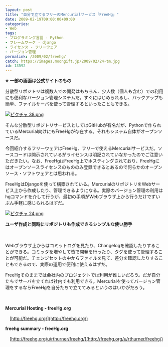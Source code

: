 ```yaml
---
layout: post
title: "自分で立てるフリーのMercurialサービス「FreeHg」"
date: 2009-02-19T09:00:00+09:00
categories:
- Web
tags: 
- プログラミング言語 - Python
- フレームワーク - django
- ライセンス - フリーウェア
- バージョン管理
permalink: /2009/02/freehg/
catch: https://images.moongift.jp/2009/02/24-tm.jpg
id: 13592
---
```

 **※ 一部の画面は公式サイトのもの**

  

分散型リポジトリは複数人での開発はもちろん、少人数（個人も含む）での利用にも便利なバージョン管理システムだ。すぐにはじめられるし、バックアップも簡単、ファイルサーバを使って管理するといったこともできる。

  

[![ピクチャ 38.png](https://images.moongift.jp/2009/02/38-tm1.jpg)](https://images.moongift.jp/2009/02/381.png)

  

そんな分散型リポジトリサービスとしてはGitHubが有名だが、Pythonで作られているMercurial向けにもFreeHgが存在する。それもシステム自体がオープンソースだ。

  

今回紹介するフリーウェアはFreeHg、フリーで使えるMercurialサービスだ。ソースコードは開示されているがライセンスは明記されていなかったのでご注意いただきたい。なお、FreeHgはFreeHg上でホスティングされており、FreeHgにはオープンソースライセンスのもののみ登録できるとあるので何らかのオープンソース・ソフトウェアとは思われる。

  
<!--more-->

FreeHgはDjangoを使って構築されている。MercurialのリポジトリをWebサービス上から作成したり、管理できるようになる。実際のバージョン管理の利用はhgコマンドを介して行うが、最初の手順がWebブラウザ上から行うだけでずいぶん手軽に感じられるはずだ。

  

[![ピクチャ 24.png](https://images.moongift.jp/2009/02/24-tm.jpg)](https://images.moongift.jp/2009/02/24.png)  
  
**ユーザ作成と同時にリポジトリも作成できるシンプルな使い勝手**

  

　

  

Webブラウザ上からはコミットログを見たり、Changelogを確認したりすることができる。コミッタを増やして皆で開発を行ったり、タグを使って管理することが可能だ。チェンジセットの中からファイルを見て、差分を確認したりすることもできるので、実際の運用で便利に使えるはずだ。

  

FreeHgそのままでは会社内のプロジェクトでは利用が難しいだろう。だが自分たちでサーバを立てれば社内でも利用できる。Mercurialを使ってバージョン管理をするならFreeHgを自分たちで立ててみるというのはいかがだろう。

  

　

  

**Mercurial Hosting - freeHg.org**  
  
　[http://freehg.org/](http://freehg.org/)

  

**freehg summary - freeHg.org**  
  
　[http://freehg.org/u/rthurner/freehg/](http://freehg.org/u/rthurner/freehg/)

  
